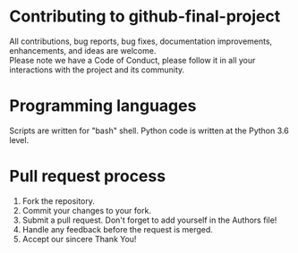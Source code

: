 # Contributing to github-final-project

All contributions, bug reports, bug fixes, documentation improvements, enhancements, and ideas are welcome.  
Please note we have a Code of Conduct, please follow it in all your interactions with the project and its community.

# Programming languages

Scripts are written for "bash" shell. Python code is written at the Python 3.6 level.

# Pull request process

1. Fork the repository.
2. Commit your changes to your fork.
3. Submit a pull request. Don't forget to add yourself in the Authors file!
4. Handle any feedback before the request is merged.
5. Accept our sincere Thank You!
